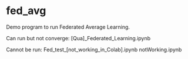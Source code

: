 # fed_avg
Demo program to run Federated Average Learning.

Can run but not converge:
  [Qua]_Federated_Learning.ipynb
  
 Cannot be run:
  Fed_test_[not_working_in_Colab].ipynb
  notWorking.ipynb

